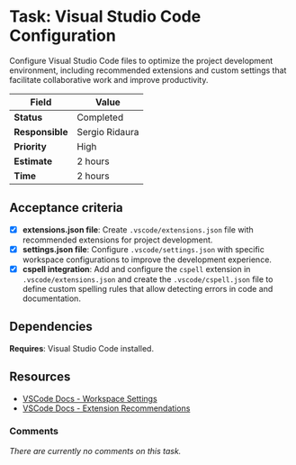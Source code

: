 # Task: Visual Studio Code Configuration

Configure Visual Studio Code files to optimize the project development environment, including recommended extensions and custom settings that facilitate collaborative work and improve productivity.

| Field           | Value          |
| --------------- | -------------- |
| **Status**      | Completed      |
| **Responsible** | Sergio Ridaura |
| **Priority**    | High           |
| **Estimate**    | 2 hours        |
| **Time**        | 2 hours        |

## Acceptance criteria

- [x] **extensions.json file**: Create `.vscode/extensions.json` file with recommended extensions for project development.
- [x] **settings.json file**: Configure `.vscode/settings.json` with specific workspace configurations to improve the development experience.
- [x] **cspell integration**: Add and configure the `cspell` extension in `.vscode/extensions.json` and create the `.vscode/cspell.json` file to define custom spelling rules that allow detecting errors in code and documentation.

## Dependencies

**Requires**: Visual Studio Code installed.

## Resources

- [VSCode Docs - Workspace Settings](https://code.visualstudio.com/docs/getstarted/settings#_workspace-settings)
- [VSCode Docs - Extension Recommendations](https://code.visualstudio.com/docs/editor/extension-marketplace#_workspace-recommended-extensions)

### Comments

_There are currently no comments on this task._
